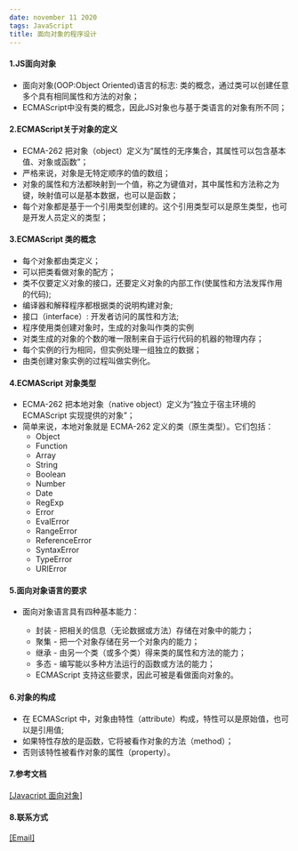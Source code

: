 ```yaml
---
date: november 11 2020
tags: JavaScript
title: 面向对象的程序设计
---
```


#### 1.JS面向对象

+ 面向对象(OOP:Object Oriented)语言的标志: 类的概念，通过类可以创建任意多个具有相同属性和方法的对象；
+ ECMAScript中没有类的概念，因此JS对象也与基于类语言的对象有所不同；

#### 2.ECMAScript关于对象的定义

+ ECMA-262 把对象（object）定义为“属性的无序集合，其属性可以包含基本值、对象或函数”；
+ 严格来说，对象是无特定顺序的值的数组；
+ 对象的属性和方法都映射到一个值，称之为键值对，其中属性和方法称之为键，映射值可以是基本数据，也可以是函数；
+ 每个对象都是基于一个引用类型创建的。这个引用类型可以是原生类型，也可是开发人员定义的类型； 

#### 3.ECMAScript 类的概念

+ 每个对象都由类定义；
+ 可以把类看做对象的配方；
+ 类不仅要定义对象的接口，还要定义对象的内部工作(使属性和方法发挥作用的代码);
+ 编译器和解释程序都根据类的说明构建对象;
+ 接口（interface）: 开发者访问的属性和方法;
+ 程序使用类创建对象时，生成的对象叫作类的实例
+ 对类生成的对象的个数的唯一限制来自于运行代码的机器的物理内存；
+ 每个实例的行为相同，但实例处理一组独立的数据；
+ 由类创建对象实例的过程叫做实例化。

#### 4.ECMAScript 对象类型

+ ECMA-262 把本地对象（native object）定义为“独立于宿主环境的 ECMAScript 实现提供的对象”；
+ 简单来说，本地对象就是 ECMA-262 定义的类（原生类型）。它们包括：
	+ Object
	+ Function
	+ Array
	+ String
	+ Boolean
	+ Number
	+ Date
	+ RegExp
	+ Error
	+ EvalError
	+ RangeError
	+ ReferenceError
	+ SyntaxError
	+ TypeError
	+ URIError

#### 5.面向对象语言的要求

+ 面向对象语言具有四种基本能力：

	+ 封装 - 把相关的信息（无论数据或方法）存储在对象中的能力；
	+ 聚集 - 把一个对象存储在另一个对象内的能力；
	+ 继承 - 由另一个类（或多个类）得来类的属性和方法的能力；
	+ 多态 - 编写能以多种方法运行的函数或方法的能力；
	+ ECMAScript 支持这些要求，因此可被是看做面向对象的。
	
#### 6.对象的构成

+ 在 ECMAScript 中，对象由特性（attribute）构成，特性可以是原始值，也可以是引用值;
+ 如果特性存放的是函数，它将被看作对象的方法（method）；
+ 否则该特性被看作对象的属性（property）。

#### 7.参考文档

[[Javacript 面向对象]](https://web-dolphin.github.io/2020/10/28/JavaScript/Tutorial/%E4%BA%94%E3%80%81Javacript%20%E9%9D%A2%E5%90%91%E5%AF%B9%E8%B1%A1/)

#### 8.联系方式

[[Email]](yuanmin8888@outlook.com)